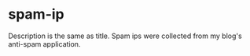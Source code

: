 # spam-ip
Description is the same as title.
Spam ips were collected from my blog's anti-spam application.
